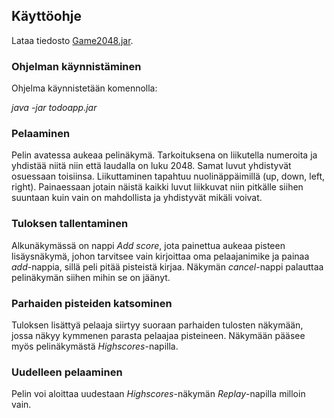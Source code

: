 ## Käyttöohje

Lataa tiedosto [Game2048.jar](https://github.com/JukkaRautaoja/otm-harjoitustyo/releases/download/viikko5/Game2048-1.0-SNAPSHOT.jar).

### Ohjelman käynnistäminen

Ohjelma käynnistetään komennolla:

*java -jar todoapp.jar*

### Pelaaminen

Pelin avatessa aukeaa pelinäkymä. Tarkoituksena on liikutella numeroita 
ja yhdistää niitä niin että laudalla on luku 2048. Samat luvut 
yhdistyvät osuessaan toisiinsa. Liikuttaminen tapahtuu nuolinäppäimillä 
(up, down, left, right). Painaessaan jotain näistä kaikki luvut 
liikkuvat niin pitkälle siihen suuntaan kuin vain on mahdollista ja yhdistyvät mikäli voivat.

### Tuloksen tallentaminen

Alkunäkymässä on nappi *Add score*, jota painettua aukeaa pisteen 
lisäysnäkymä, johon tarvitsee vain kirjoittaa oma pelaajanimike ja 
painaa *add*-nappia, sillä peli pitää pisteistä kirjaa. Näkymän *cancel*-nappi palauttaa 
pelinäkymän siihen mihin se on jäänyt.

### Parhaiden pisteiden katsominen

Tuloksen lisättyä pelaaja siirtyy suoraan parhaiden tulosten näkymään, 
jossa näkyy kymmenen parasta pelaajaa pisteineen. Näkymään pääsee myös 
pelinäkymästä *Highscores*-napilla.

### Uudelleen pelaaminen

Pelin voi aloittaa uudestaan *Highscores*-näkymän *Replay*-napilla 
milloin vain.  
